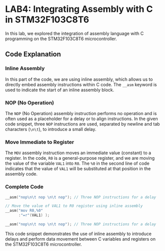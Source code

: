 # LAB4: Integrating Assembly with C in STM32F103C8T6

In this lab, we explored the integration of assembly language with C programming on the STM32F103C8T6 microcontroller.

## Code Explanation

### Inline Assembly
In this part of the code, we are using inline assembly, which allows us to directly embed assembly instructions within C code. The `__asm` keyword is used to indicate the start of an inline assembly block.

### NOP (No Operation)
The `NOP` (No Operation) assembly instruction performs no operation and is often used as a placeholder for a delay or to align instructions. In the given code snippet, three `NOP` instructions are used, separated by newline and tab characters (`\n\t`), to introduce a small delay.

### Move Immediate to Register
The `MOV` assembly instruction moves an immediate value (constant) to a register. In the code, `R0` is a general-purpose register, and we are moving the value of the variable `VAL1` into `R0`. The `%0` in the second line of code indicates that the value of `VAL1` will be substituted at that position in the assembly code.

### Complete Code
```c
__asm("nop\n\t nop \n\t nop"); // Three NOP instructions for a delay

// Move the value of VAL1 to R0 register using inline assembly
__asm("mov R0,%0" 
      :"=r"(VAL1) );

__asm("nop\n\t nop \n\t nop"); // Three NOP instructions for a delay
```

This code snippet demonstrates the use of inline assembly to introduce delays and perform data movement between C variables and registers on the STM32F103C8T6 microcontroller.
